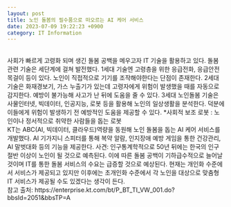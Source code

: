 ```yaml
---
layout: post
title: 노인 돌봄의 필수품으로 떠오르는 AI 케어 서비스   
date: 2023-07-09 19:22:23 +0900
category: IT Information
---
```

<br>
사회가 빠르게 고령화 되며 생긴 돌봄 공백을 메우고자 IT 기술을 활용하고 있다.  
돌봄 관련 기술은 세단계에 걸쳐 발전했다. 1세대 기술엔 고령층을 위한 응급전화, 응급안전 목걸이 등이 있다. 노인이 직접적으로 기기를 조작해야한다는 단점이 존재한다. 2세대 기술은 화재경보기, 가스 누출기가 있는데 고령자에게 위험이 발생했을 때를 자동으로 감지한다. 예방이 불가능해 사고가 난 뒤에 도움을 줄 수 있다. 3세대 노인돌봄 기술은 사물인터넷, 빅데이터, 인공지능, 로봇 등을 활용해 노인의 일상생활을 분석한다. 덕분에 이들에게 위험이 발생하기 전 예방적인 도움을 제공할 수 있다.  
*사회적 보조 로봇 : 노인이나 정서적으로 취약한 사람들을 돕는 로봇  
<br>
KT는 ABC(AI, 빅데이터, 클라우드)역량을 동원해 노인 돌봄을 돕는 AI 케어 서비스를 개발했다.  
AI 기가지니 스피터를 통해 복약 알람, 인지장애 예방 게임을 통한 건강관리, AI 말벗대화 등의 기능을 제공한다.  
사견: 인구통계학적으로 50년 뒤에는 한국의 인구 절반 이상이 노인이 될 것으로 예측된다. 이에 따른 돌봄 공백이 기하급수적으로 늘어날 것이며 IT를 통한 돌봄 서비스의 수요는 급증할 것으로 예상된다. 현재는 개인화 수준에서 서비스가 제공되고 있지만 이후에는 초개인화 수준에서 각 노인을 대상으로 맞춤형 IT 서비스가 제공될 수도 있겠다는 생각이 든다.  
<br>
참고 출처: https://enterprise.kt.com/bt/P_BT_TI_VW_001.do?bbsId=2051&bbsTP=A  
